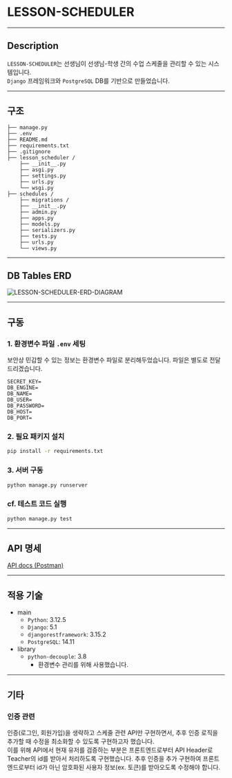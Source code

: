 # LESSON-SCHEDULER

---

## Description

`LESSON-SCHEDULER`는 선생님이 선생님-학생 간의 수업 스케줄을 관리할 수 있는 시스템입니다.
<br/>
`Django` 프레임워크와 `PostgreSQL` DB를 기반으로 만들었습니다.

---

## 구조

```
├── manage.py
├── .env
├── README.md
├── requirements.txt
├── .gitignore
├── lesson_scheduler /
	├── __init__.py
	├── asgi.py
	├── settings.py
    ├── urls.py
	└── wsgi.py
├── schedules /
    ├── migrations /
	├── __init__.py
	├── admin.py
	├── apps.py
    ├── models.py
    ├── serializers.py
    ├── tests.py
    ├── urls.py
	└── views.py
```

---

## DB Tables ERD

![LESSON-SCHEDULER-ERD-DIAGRAM](https://github.com/user-attachments/assets/2d20448e-0fa6-4e1f-8111-4fb915e0ac66)

---

## 구동

### 1. 환경변수 파일 `.env` 세팅

보안상 민감할 수 있는 정보는 환경변수 파일로 분리해두었습니다.
파일은 별도로 전달드리겠습니다.

```shell
SECRET_KEY=
DB_ENGINE=
DB_NAME=
DB_USER=
DB_PASSWORD=
DB_HOST=
DB_PORT=
```

### 2. 필요 패키지 설치

```bash
pip install -r requirements.txt
```

### 3. 서버 구동

```bash
python manage.py runserver
```

### cf. 테스트 코드 실행

```bash
python manage.py test
```

---

## API 명세

[API docs (Postman)](https://documenter.getpostman.com/view/18889475/2sAXjKbtLG)

---

## 적용 기술

- main
  - `Python`: 3.12.5
  - `Django`: 5.1
  - `djangorestframework`: 3.15.2
  - `PostgreSQL`: 14.11
- library
  - `python-decouple`: 3.8
    - 환경변수 관리를 위해 사용했습니다.

---

## 기타

### 인증 관련

인증(로그인, 회원가입)을 생략하고 스케줄 관련 API만 구현하면서, 추후 인증 로직을 추가할 때 수정을 최소화할 수 있도록 구현하고자 했습니다.
<br/>
이를 위해 API에서 현재 유저를 검증하는 부분은 프론트엔드로부터 API Header로 Teacher의 id를 받아서 처리하도록 구현했습니다. 추후 인증을 추가 구현하여 프론트엔드로부터 id가 아닌 암호화된 사용자 정보(ex. 토큰)를 받아오도록 수정해야 합니다.
